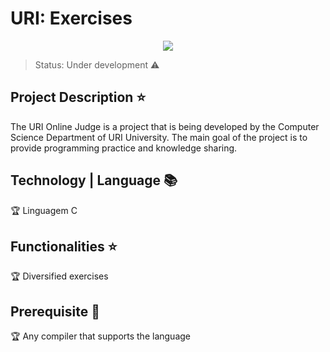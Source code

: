 # URI: Exercises
<p align="center">
  <img src="https://peritoemphp.com/wp-content/uploads/2019/02/letter_c_PNG22.png">
</p>

> Status: Under development :warning:

## Project Description :star:

The URI Online Judge is a project that is being developed by the Computer Science Department of URI University. The main goal of the project is to provide programming practice and knowledge sharing.

## Technology | Language :books:

:trophy: Linguagem C

## Functionalities :star:

:trophy: Diversified exercises 
 
 ## Prerequisite :memo:
 
:trophy: Any compiler that supports the language

